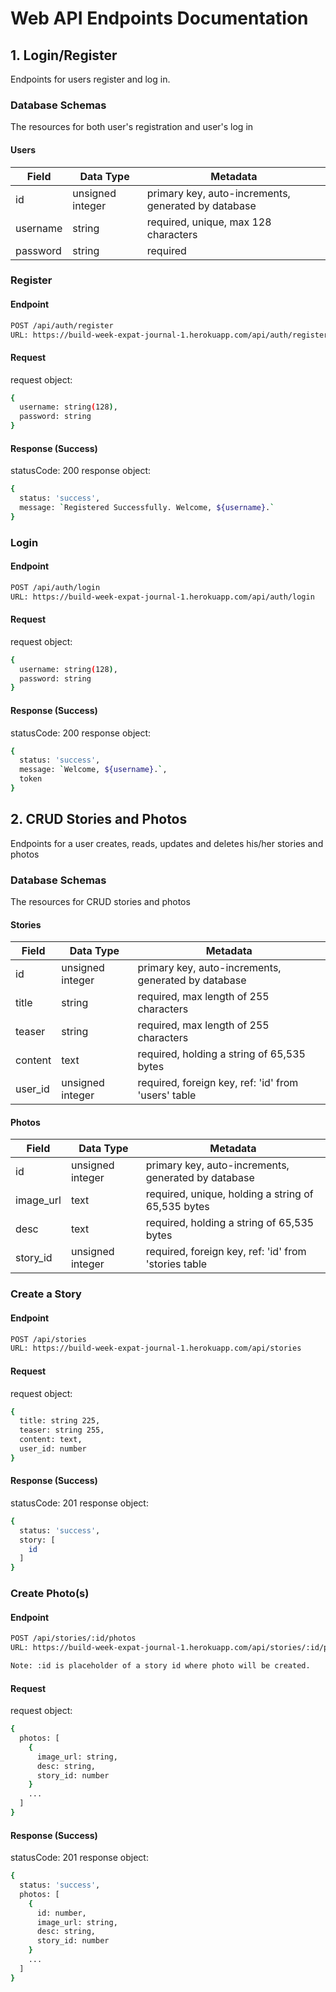 # Web API Endpoints Documentation

## 1. Login/Register

Endpoints for users register and log in.

### Database Schemas

The resources for both user's registration and user's log in

#### Users
| Field    | Data Type        | Metadata                                            |
| -------- | -----------------| --------------------------------------------------- |
| id       | unsigned integer | primary key, auto-increments, generated by database |
| username | string           | required, unique, max 128 characters                |
| password | string           | required                                            |

### Register

#### Endpoint

```sh
POST /api/auth/register
URL: https://build-week-expat-journal-1.herokuapp.com/api/auth/register
```

#### Request

request object:
```sh
{ 
  username: string(128),
  password: string
}
```

#### Response (Success)

statusCode: 200
response object:
```sh
{ 
  status: 'success',
  message: `Registered Successfully. Welcome, ${username}.`
}
```

### Login

#### Endpoint

```sh
POST /api/auth/login
URL: https://build-week-expat-journal-1.herokuapp.com/api/auth/login
```

#### Request

request object:
```sh
{ 
  username: string(128),
  password: string
}
```

#### Response (Success)

statusCode: 200
response object:
```sh
{ 
  status: 'success',
  message: `Welcome, ${username}.`,
  token
}
```

## 2. CRUD Stories and Photos

Endpoints for a user creates, reads, updates and deletes his/her stories and photos

### Database Schemas

The resources for CRUD stories and photos

#### Stories
| Field     | Data Type        | Metadata                                             |
| --------- | -----------------| ---------------------------------------------------- |
| id        | unsigned integer | primary key, auto-increments, generated by database  |
| title     | string           | required, max length of 255 characters               |
| teaser    | string           | required, max length of 255 characters               |
| content   | text             | required, holding a string of 65,535 bytes           |
| user_id   | unsigned integer | required, foreign key, ref: 'id' from 'users' table  |

#### Photos
| Field     | Data Type        | Metadata                                             |
| --------- | -----------------| ---------------------------------------------------- |
| id        | unsigned integer | primary key, auto-increments, generated by database  |
| image_url | text             | required, unique, holding a string of 65,535 bytes   |
| desc      | text             | required, holding a string of 65,535 bytes           | 
| story_id  | unsigned integer | required, foreign key, ref: 'id' from 'stories table |

### Create a Story

#### Endpoint

```sh
POST /api/stories
URL: https://build-week-expat-journal-1.herokuapp.com/api/stories
```

#### Request

request object:
```sh
{ 
  title: string 225,
  teaser: string 255,
  content: text,
  user_id: number
}
```

#### Response (Success)

statusCode: 201
response object:
```sh
{ 
  status: 'success',
  story: [
    id
  ]
}
```

### Create Photo(s)

#### Endpoint

```sh
POST /api/stories/:id/photos
URL: https://build-week-expat-journal-1.herokuapp.com/api/stories/:id/photos

Note: :id is placeholder of a story id where photo will be created.
```

#### Request

request object:
```sh
{
  photos: [
    { 
      image_url: string,
      desc: string,
      story_id: number
    }
    ...
  ]
}
```

#### Response (Success)

statusCode: 201
response object:
```sh
{ 
  status: 'success',
  photos: [
    {
      id: number,
      image_url: string,
      desc: string,
      story_id: number
    }
    ...
  ]  
}
```